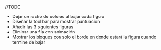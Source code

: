 //TODO

- Dejar un rastro de colores al bajar cada figura
- Diseñar la tool bar para mostrar puntuacion
- Añadir las 3 siguientes figuras
- Eliminar una fila con animación
- Mostrar los bloques con solo el borde en donde estará la figura cuando termine de bajar
